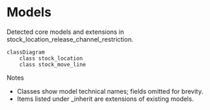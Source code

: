 # Models

Detected core models and extensions in stock_location_release_channel_restriction.

```mermaid
classDiagram
    class stock_location
    class stock_move_line
```

Notes
- Classes show model technical names; fields omitted for brevity.
- Items listed under _inherit are extensions of existing models.
